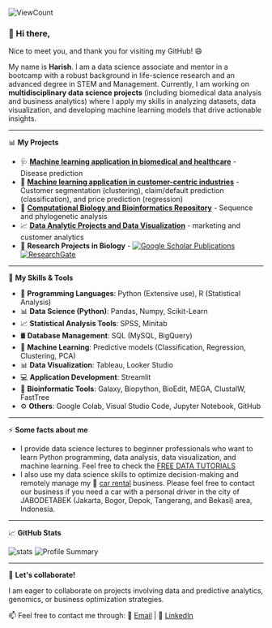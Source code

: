 ![ViewCount](https://views.whatilearened.today/views/github/harishmuh/harishmuh.svg?cache=remove)


### 👋 Hi there, 

Nice to meet you, and thank you for visiting my GitHub! 😄

My name is **Harish**. I am a data science associate and mentor in a bootcamp with a robust background in life-science research and an advanced degree in STEM and Management. 
Currently, I am working on **multidisciplinary data science projects** (including biomedical data analysis and business analytics) where I apply my skills in analyzing datasets, data visualization, and developing machine learning models that drive actionable insights.   



---

📊 **My Projects**
- 🩺 [**Machine learning application in biomedical and healthcare**](https://github.com/harishmuh/Healthcare-informatics-and-disease-prediction/blob/main/README.md) -  Disease prediction
- 🧠 [**Machine learning application in customer-centric industries**](https://github.com/harishmuh/machine_learning_projects/tree/main) - Customer segmentation (clustering), claim/default prediction (classification), and price prediction (regression)  
- 🧬 [**Computational Biology and Bioinformatics Repository**](https://github.com/harishmuh/bioinformatics_biopython_projects) - Sequence and phylogenetic analysis  
- 📈 [**Data Analytic Projects and Data Visualization**](https://github.com/harishmuh/data_analyst_projects/tree/main) - marketing and customer analytics  
- 🔬 **Research Projects in Biology** - [![Google Scholar Publications](https://img.shields.io/badge/Google-Scholar-blue?style=flat&logo=GoogleScholar)](https://scholar.google.com/citations?user=TokimwYAAAAJ&hl=en)  [![ResearchGate](https://img.shields.io/badge/ResearchGate-%2300CCBB.svg?style=for-the-badge&logo=ResearchGate&logoColor=white)](https://www.researchgate.net/profile/Harish-Muhammad-2)

---

🌱 **My Skills & Tools**
- 🐍 **Programming Languages**: Python (Extensive use), R (Statistical Analysis)  
- 📊 **Data Science (Python)**: Pandas, Numpy, Scikit-Learn  
- 📈 **Statistical Analysis Tools**: SPSS, Minitab  
- 🛢️ **Database Management**: SQL (MySQL, BigQuery)  
- 🤖 **Machine Learning**: Predictive models (Classification, Regression, Clustering, PCA)  
- 📊 **Data Visualization**: Tableau, Looker Studio  
- 💻 **Application Development**: Streamlit  
- 🧬 **Bioinformatic Tools**: Galaxy, Biopython, BioEdit, MEGA, ClustalW, FastTree  
- ⚙️ **Others**: Google Colab, Visual Studio Code, Jupyter Notebook, GitHub

---

⚡ **Some facts about me**
- I provide data science lectures to beginner professionals who want to learn Python programming, data analysis, data visualization, and machine learning. Feel free to check the [FREE DATA TUTORIALS](https://github.com/harishmuh/FREE-TUTORIALS_Data-Science-for-Beginners)
- I also use my data science skills to optimize decision-making and remotely manage my 🚗 [car rental](https://arasyarentcar.com/) business. Please feel free to contact our business if you need a car with a personal driver in the city of JABODETABEK (Jakarta, Bogor, Depok, Tangerang, and Bekasi) area, Indonesia.

---

📈 **GitHub Stats**  

![stats](https://github-readme-stats.vercel.app/api?username=harishmuh&show_icons=true&theme=tokyonight)
![Profile Summary](https://github-profile-summary-cards.vercel.app/api/cards/profile-details?username=harishmuh&theme=github_dark)

---
👀 **Let's collaborate!**

I am eager to collaborate on projects involving data and predictive analytics, genomics, or business optimization strategies.

📫 Feel free to contact me through:
📧 [Email](mailto:harishmuh@gmail.com) | 💼 [LinkedIn](https://www.linkedin.com/in/harish-muhammad-7b600b102/)

  
